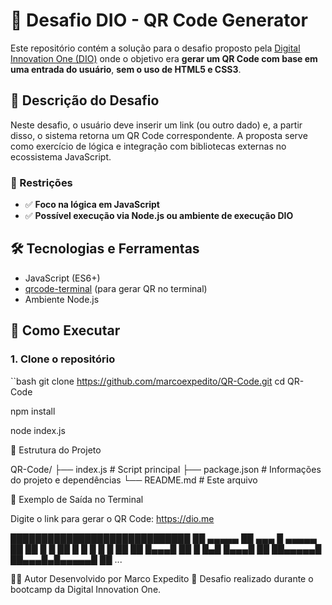 # 🧠 Desafio DIO - QR Code Generator

Este repositório contém a solução para o desafio proposto pela [Digital Innovation One (DIO)](https://www.dio.me/) onde o objetivo era **gerar um QR Code com base em uma entrada do usuário**, **sem o uso de HTML5 e CSS3**.

## 📝 Descrição do Desafio

Neste desafio, o usuário deve inserir um link (ou outro dado) e, a partir disso, o sistema retorna um QR Code correspondente. A proposta serve como exercício de lógica e integração com bibliotecas externas no ecossistema JavaScript.

### 🚫 Restrições

- ✅ **Foco na lógica em JavaScript**
- ✅ **Possível execução via Node.js ou ambiente de execução DIO**

## 🛠️ Tecnologias e Ferramentas

- JavaScript (ES6+)
- [qrcode-terminal](https://www.npmjs.com/package/qrcode-terminal) (para gerar QR no terminal)
- Ambiente Node.js

## 🚀 Como Executar

### 1. Clone o repositório
``bash
git clone https://github.com/marcoexpedito/QR-Code.git
cd QR-Code

npm install

node index.js

📂 Estrutura do Projeto

QR-Code/
├── index.js           # Script principal
├── package.json       # Informações do projeto e dependências
└── README.md          # Este arquivo


📸 Exemplo de Saída no Terminal

Digite o link para gerar o QR Code:
https://dio.me

█████████████████████████████
██ ▄▄▄▄▄ ██ ▄▄▄ █ ▄▄▄▄▄ ██
██ █   █ ██ █ █ █ █   █ ██
██ █▄▄▄█ ██ █ █▄█ █▄▄▄█ ██
██▄▄▄▄▄█ ██▄▄▄█▄█▄▄▄▄▄█ ██
...

👨‍💻 Autor
Desenvolvido por Marco Expedito 🚀
Desafio realizado durante o bootcamp da Digital Innovation One.
